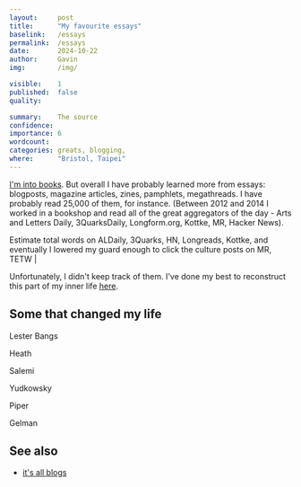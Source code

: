 ```yaml
---
layout:     post
title:      "My favourite essays"
baselink:   /essays
permalink:  /essays
date:       2024-10-22
author:     Gavin   
img:        /img/

visible:    1
published:  false
quality:    

summary:    The source
confidence: 
importance: 6
wordcount:  
categories: greats, blogging, 
where:      "Bristol, Taipei"
---
```


<a href="https://www.goodreads.com/user/show/68316850-gavin">I'm into books</a>. But overall I have probably learned more from essays: blogposts, magazine articles, zines, pamphlets, megathreads. I have probably read 25,000 of them, for instance. (Between 2012 and 2014 I worked in a bookshop and read all of the great aggregators of the day - Arts and Letters Daily, 3QuarksDaily, Longform.org, Kottke, MR, Hacker News).


Estimate total words on ALDaily, 3Quarks, HN, Longreads, Kottke, and eventually I lowered my guard enough to click
the culture posts on MR, TETW
|

Unfortunately, I didn't keep track of them. I've done my best to reconstruct this part of my inner life <a href="https://docs.google.com/spreadsheets/d/1Vr67rBaFwTnEDeUOXYZRrP4QD34150P2HHE1QsAbfMI/edit?gid=0#gid=0">here</a>.

## Some that changed my life

Lester Bangs

Heath

Salemi

Yudkowsky

Piper

Gelman



## See also 

* <a href="/blogging-theory-of-everything">it's all blogs</a>